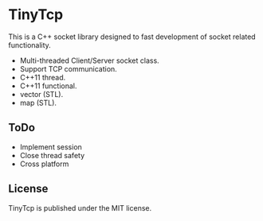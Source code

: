 TinyTcp
=======
This is a C++ socket library designed to fast development of socket related functionality.

* Multi-threaded Client/Server socket class.
* Support TCP communication.
* C++11 thread.
* C++11 functional.
* vector (STL).
* map (STL).

## ToDo
* Implement session
* Close thread safety
* Cross platform

## License
TinyTcp is published under the MIT license.  